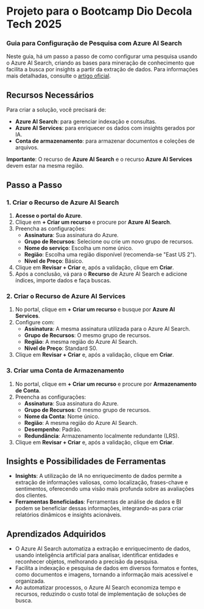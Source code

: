 # Projeto para o Bootcamp Dio Decola Tech 2025

### Guia para Configuração de Pesquisa com Azure AI Search

Neste guia, há um passo a passo de como configurar uma pesquisa usando o Azure AI Search, criando as bases para mineração de conhecimento que facilita a busca por insights a partir da extração de dados. Para informações mais detalhadas, consulte o [artigo oficial](https://microsoftlearning.github.io/mslearn-ai-fundamentals/Instructions/Labs/11-ai-search.html).

## Recursos Necessários

Para criar a solução, você precisará de:

- **Azure AI Search**: para gerenciar indexação e consultas.
- **Azure AI Services**: para enriquecer os dados com insights gerados por IA.
- **Conta de armazenamento**: para armazenar documentos e coleções de arquivos.

**Importante**: O recurso de **Azure AI Search** e o recurso **Azure AI Services** devem estar na mesma região.

## Passo a Passo

### 1. Criar o Recurso de Azure AI Search

1. **Acesse o portal do Azure**.
2. Clique em **+ Criar um recurso** e procure por **Azure AI Search**.
3. Preencha as configurações:
   - **Assinatura**: Sua assinatura do Azure.
   - **Grupo de Recursos**: Selecione ou crie um novo grupo de recursos.
   - **Nome do serviço**: Escolha um nome único.
   - **Região**: Escolha uma região disponível (recomenda-se "East US 2").
   - **Nível de Preço**: Básico.
4. Clique em **Revisar + Criar** e, após a validação, clique em **Criar**.
5. Após a conclusão, vá para o **Recurso** de Azure AI Search e adicione índices, importe dados e faça buscas.

### 2. Criar o Recurso de Azure AI Services

1. No portal, clique em **+ Criar um recurso** e busque por **Azure AI Services**.
2. Configure com:
   - **Assinatura**: A mesma assinatura utilizada para o Azure AI Search.
   - **Grupo de Recursos**: O mesmo grupo de recursos.
   - **Região**: A mesma região do Azure AI Search.
   - **Nível de Preço**: Standard S0.
3. Clique em **Revisar + Criar** e, após a validação, clique em **Criar**.

### 3. Criar uma Conta de Armazenamento

1. No portal, clique em **+ Criar um recurso** e procure por **Armazenamento de Conta**.
2. Preencha as configurações:
   - **Assinatura**: Sua assinatura do Azure.
   - **Grupo de Recursos**: O mesmo grupo de recursos.
   - **Nome da Conta**: Nome único.
   - **Região**: A mesma região do Azure AI Search.
   - **Desempenho**: Padrão.
   - **Redundância**: Armazenamento localmente redundante (LRS).
3. Clique em **Revisar + Criar** e, após a validação, clique em **Criar**.

## Insights e Possibilidades de Ferramentas

- **Insights**: A utilização de IA no enriquecimento de dados permite a extração de informações valiosas, como localização, frases-chave e sentimentos, oferecendo uma visão mais profunda sobre as avaliações dos clientes.
- **Ferramentas Beneficiadas**: Ferramentas de análise de dados e BI podem se beneficiar dessas informações, integrando-as para criar relatórios dinâmicos e insights acionáveis.

## Aprendizados Adquiridos

- O Azure AI Search automatiza a extração e enriquecimento de dados, usando inteligência artificial para analisar, identificar entidades e reconhecer objetos, melhorando a precisão da pesquisa.
- Facilita a indexação e pesquisa de dados em diversos formatos e fontes, como documentos e imagens, tornando a informação mais acessível e organizada.
- Ao automatizar processos, o Azure AI Search economiza tempo e recursos, reduzindo o custo total de implementação de soluções de busca.
